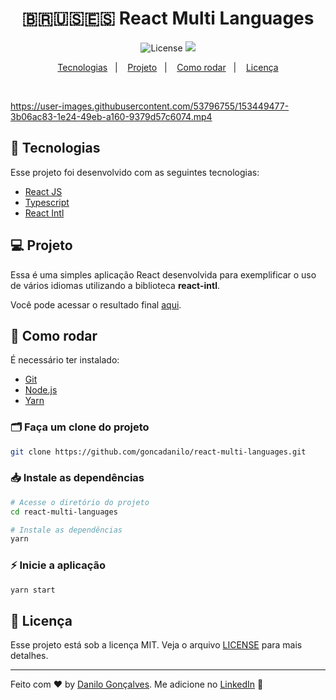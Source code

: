 <h1 align="center">
 🇧🇷🇺🇸🇪🇸 React Multi Languages
</h1>

<p align="center">
  <img alt="License" src="https://img.shields.io/static/v1?label=license&message=MIT&color=8257E5&labelColor=000000">

  <a href="https://app.rocketseat.com.br/me/goncadanilo">
    <img src="https://img.shields.io/static/v1?label=Made%20By&message=Danilo%20Gon%C3%A7alves&color=8257E5&labelColor=000000" />
  </a>
</p>

<p align="center">
  <a href="#-tecnologias">Tecnologias</a>&nbsp;&nbsp;&nbsp;|&nbsp;&nbsp;&nbsp;
  <a href="#-projeto">Projeto</a>&nbsp;&nbsp;&nbsp;|&nbsp;&nbsp;&nbsp;
  <a href="#-como-rodar">Como rodar</a>&nbsp;&nbsp;&nbsp;|&nbsp;&nbsp;&nbsp;
  <a href="#-licença">Licença</a>
</p>

<br>

https://user-images.githubusercontent.com/53796755/153449477-3b06ac83-1e24-49eb-a160-9379d57c6074.mp4


## 🚀 Tecnologias

Esse projeto foi desenvolvido com as seguintes tecnologias:

- [React JS](https://pt-br.reactjs.org/)
- [Typescript](https://www.typescriptlang.org/)
- [React Intl](https://formatjs.io/docs/react-intl/)

## 💻 Projeto

Essa é uma simples aplicação React desenvolvida para exemplificar o uso de vários idiomas utilizando a biblioteca **react-intl**.

Você pode acessar o resultado final [aqui](https://react-languages.netlify.app/).

## 🔧 Como rodar

É necessário ter instalado:
- [Git](https://git-scm.com)
- [Node.js](https://nodejs.org/)
- [Yarn](https://yarnpkg.com/)

### 🗂 Faça um clone do projeto

```bash
git clone https://github.com/goncadanilo/react-multi-languages.git
```

### 📥 Instale as dependências
```bash
# Acesse o diretório do projeto
cd react-multi-languages

# Instale as dependências
yarn
```

### ⚡ Inicie a aplicação
```bash
yarn start
```

## 📝 Licença

Esse projeto está sob a licença MIT. Veja o arquivo [LICENSE](LICENSE) para mais detalhes.

---

Feito com ♥ by [Danilo Gonçalves](https://github.com/goncadanilo). Me adicione no [LinkedIn](https://www.linkedin.com/in/goncadanilo/) :wave:
